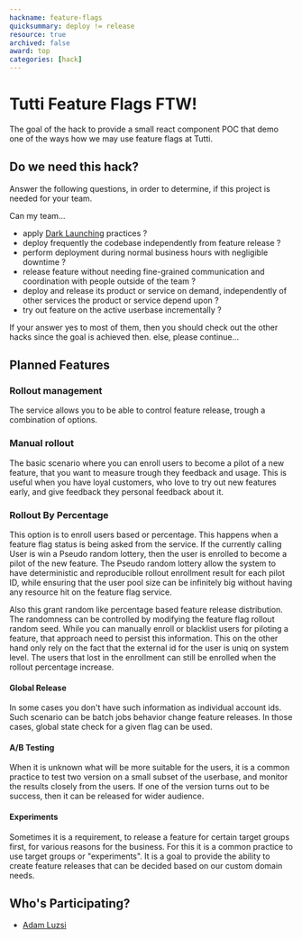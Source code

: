 ```yaml
---
hackname: feature-flags
quicksummary: deploy != release
resource: true
archived: false
award: top
categories: [hack]
---
```


# Tutti Feature Flags FTW!

The goal of the hack to provide a small react component POC that demo one of the ways how we may use feature flags at Tutti.

## Do we need this hack?

Answer the following questions, in order to determine,
if this project is needed for your team.

Can my team…
* apply [Dark Launching](https://github.com/adamluzsi/toggler/blob/master/docs/DarkLaunch.md) practices ?
* deploy frequently the codebase independently from feature release ?
* perform deployment during normal business hours with negligible downtime ?
* release feature without needing fine-grained communication and coordination with people outside of the team ?
* deploy and release its product or service on demand, independently of other services the product or service depend upon ?
* try out feature on the active userbase incrementally ?

If your answer yes to most of them, then you should check out the other hacks since the goal is achieved then.
else, please continue...

## Planned Features

### Rollout management

The service allows you to be able to control feature release, trough a combination of options.

### Manual rollout

The basic scenario where you can enroll users to become a pilot of a new feature,
that you want to measure trough they feedback and usage.
This is useful when you have loyal customers, who love to try out new features early,
and give feedback they personal feedback about it.

### Rollout By Percentage

This option is to enroll users based or percentage.
This happens when a feature flag status is being asked from the service.
If the currently calling User is win a Pseudo random lottery,
then the user is enrolled to become a pilot of the new feature.
The Pseudo random lottery allow the system to have deterministic
and reproducible rollout enrollment result for each pilot ID,
while ensuring that the user pool size can be infinitely big
without having any resource hit on the feature flag service.

Also this grant random like percentage based feature release distribution.
The randomness can be controlled by modifying the feature flag rollout random seed.
While you can manually enroll or blacklist users for piloting a feature,
that approach need to persist this information.
This on the other hand only rely on the fact that the external id for the user is uniq on system level.
The users that lost in the enrollment can still be enrolled when the rollout percentage increase.

#### Global Release

In some cases you don't have such information as individual account ids.
Such scenario can be batch jobs behavior change feature releases.
In those cases, global state check for a given flag can be used.

#### A/B Testing

When it is unknown what will be more suitable for the users,
it is a common practice to test two version on a small subset of the userbase,
and monitor the results closely from the users.
If one of the version turns out to be success,
then it can be released for wider audience.

#### Experiments

Sometimes it is a requirement, to release a feature for certain target groups first,
for various reasons for the business.
For this it is a common practice to use target groups or "experiments".
It is a goal to provide the ability to create feature releases that can be decided based on our custom domain needs.

## Who's Participating?

- [Adam Luzsi](/hackdays/whoami/adamluzsi)

